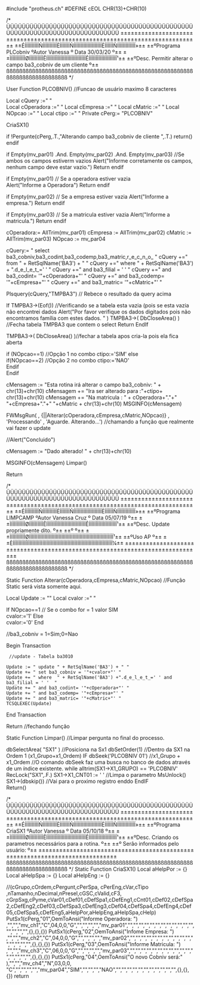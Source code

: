 #include "protheus.ch" 
#DEFINE  cEOL CHR(13)+CHR(10)

/*
ÜÜÜÜÜÜÜÜÜÜÜÜÜÜÜÜÜÜÜÜÜÜÜÜÜÜÜÜÜÜÜÜÜÜÜÜÜÜÜÜÜÜÜÜÜÜÜÜÜÜÜÜÜÜÜÜÜÜÜÜÜÜÜÜÜÜÜÜÜÜÜÜÜÜÜÜÜ
±±±±±±±±±±±±±±±±±±±±±±±±±±±±±±±±±±±±±±±±±±±±±±±±±±±±±±±±±±±±±±±±±±±±±±±±±±±±±
±±ÉÍÍÍÍÍÍÍÍÍÍÑÍÍÍÍÍÍÍÍÍÍËÍÍÍÍÍÍÍÑÍÍÍÍÍÍÍÍÍÍÍÍÍÍÍÍÍÍÍÍËÍÍÍÍÍÍÑÍÍÍÍÍÍÍÍÍÍÍÍÍ»±±
±±ºPrograma   PLCobniv  ºAutor  Vanessa        º Data   30/03/20       º±±
±±ÌÍÍÍÍÍÍÍÍÍÍØÍÍÍÍÍÍÍÍÍÍÊÍÍÍÍÍÍÍÏÍÍÍÍÍÍÍÍÍÍÍÍÍÍÍÍÍÍÍÍÊÍÍÍÍÍÍÏÍÍÍÍÍÍÍÍÍÍÍÍÍ¹±±
±±ºDesc.       Permitir alterar o campo ba3_cobniv de um cliente          º±±
ßßßßßßßßßßßßßßßßßßßßßßßßßßßßßßßßßßßßßßßßßßßßßßßßßßßßßßßßßßßßßßßßßßßßßßßßßßßßß
*/      


User Function PLCOBNIV()  //Funcao de usuário maximo 8 caracteres

Local cQuery     :=" "                                  
Local cOperadora :=" "
Local cEmpresa   :=" "
Local cMatric    :=" " 
Local NOpcao     :=" "
Local ctipo      :=" "
Private cPerg:= "PLCOBNIV"   

CriaSX1()  
             
if !Pergunte(cPerg,.T.,"Alterando campo ba3_cobniv de cliente ",.T.)
       return()
endif  

if Empty(mv_par01) .And. Empty(mv_par02) .And. Empty(mv_par03) //Se ambos os campos estiverm vazios
    Alert("Informe corretamente os campos, nenhum campo deve estar vazio.")
    Return
endif   

if Empty(mv_par01) // Se a operadora estiver vazia  
	Alert("Informe a Operadora")
 Return
endif

if Empty(mv_par02) // Se a empresa estiver vazia 
	Alert("Informe a empresa.")
 Return
endif

if Empty(mv_par03) // Se a matricula estiver vazia
	Alert("Informe a matricula.")
    Return
endif  

cOperadora:= AllTrim(mv_par01)
cEmpresa  := AllTrim(mv_par02)
cMatric   := AllTrim(mv_par03)
NOpcao    := mv_par04  

cQuery:= " select ba3_cobniv,ba3_codint,ba3_codemp,ba3_matric,r_e_c_n_o_ "
cQuery +=" from " +  RetSqlName('BA3') + " " 
cQuery +=" where " + RetSqlName('BA3') + ".d_e_l_e_t_=' ' "
cQuery +=" and ba3_filial = ' ' "
cQuery +=" and ba3_codint= '"+cOperadora+"' "
cQuery +=" and ba3_codemp= '"+cEmpresa+"' "
cQuery +=" and ba3_matric= '"+cMatric+"' "

Plsquery(cQuery,"TMPBA3") // Rebece o resultado da query acima   

If  TMPBA3->(Eof()) //Verificando se a tabela esta vazia (pois se esta vazia não encontrei dados 
    Alert("Por favor verifique os dados digitados pois não encontramos família com estes dados. " ) 
    TMPBA3->( DbCloseArea() ) //Fecha tabela TMPBA3 que contem o select 
    Return 
EndIf  

TMPBA3->( DbCloseArea() )//fechar a tabela apos cria-la pois ela fica aberta 

if (NOpcao==1) //Opção 1 no combo 
      ctipo:='SIM'
else   
   if(NOpcao==2) //Opção 2  no combo 
      ctipo:='NAO'        
   Endif    
Endif 

cMensagem := "Esta rotina irá alterar o campo ba3_cobniv:  " + chr(13)+chr(10) 
cMensagem += "Ira ser alterado para :"+ctipo+ chr(13)+chr(10) 
cMensagem += "Na matricula : " + cOperadora+"."+" "+cEmpresa+"."+" "+cMatric + chr(13)+chr(10) 
MSGINFO(cMensagem)

FWMsgRun( , {||Alterar(cOperadora,cEmpresa,cMatric,NOpcao)} , 'Processando' , 'Aguarde. Alterando...')  //chamando a função que realmente vai fazer o update 

//Alert("Concluido")

cMensagem := "Dado alterado! " + chr(13)+chr(10) 

MSGINFO(cMensagem) 
Limpar() 
                   
Return     

/*
ÜÜÜÜÜÜÜÜÜÜÜÜÜÜÜÜÜÜÜÜÜÜÜÜÜÜÜÜÜÜÜÜÜÜÜÜÜÜÜÜÜÜÜÜÜÜÜÜÜÜÜÜÜÜÜÜÜÜÜÜÜÜÜÜÜÜÜÜÜÜÜÜÜÜÜÜÜ
±±±±±±±±±±±±±±±±±±±±±±±±±±±±±±±±±±±±±±±±±±±±±±±±±±±±±±±±±±±±±±±±±±±±±±±±±±±±±
±±ÉÍÍÍÍÍÍÍÍÍÍÑÍÍÍÍÍÍÍÍÍÍËÍÍÍÍÍÍÍÑÍÍÍÍÍÍÍÍÍÍÍÍÍÍÍÍÍÍÍÍËÍÍÍÍÍÍÑÍÍÍÍÍÍÍÍÍÍÍÍÍ»±±
±±ºPrograma  LIMPCAMP  ºAutor  Vanessa Cruz          º Data   05/07/19  º±±
±±ÌÍÍÍÍÍÍÍÍÍÍØÍÍÍÍÍÍÍÍÍÍÊÍÍÍÍÍÍÍÏÍÍÍÍÍÍÍÍÍÍÍÍÍÍÍÍÍÍÍÍÊÍÍÍÍÍÍÏÍÍÍÍÍÍÍÍÍÍÍÍÍ¹±±
±±ºDesc.      Update propriamente dito.                                  º±±
±±º                                                                      º±±
±±ÌÍÍÍÍÍÍÍÍÍÍØÍÍÍÍÍÍÍÍÍÍÍÍÍÍÍÍÍÍÍÍÍÍÍÍÍÍÍÍÍÍÍÍÍÍÍÍÍÍÍÍÍÍÍÍÍÍÍÍÍÍÍÍÍÍÍÍÍÍÍÍ¹±±
±±ºUso        AP                                                         º±±
±±ÈÍÍÍÍÍÍÍÍÍÍÏÍÍÍÍÍÍÍÍÍÍÍÍÍÍÍÍÍÍÍÍÍÍÍÍÍÍÍÍÍÍÍÍÍÍÍÍÍÍÍÍÍÍÍÍÍÍÍÍÍÍÍÍÍÍÍÍÍÍÍÍ¼±±
±±±±±±±±±±±±±±±±±±±±±±±±±±±±±±±±±±±±±±±±±±±±±±±±±±±±±±±±±±±±±±±±±±±±±±±±±±±±±
ßßßßßßßßßßßßßßßßßßßßßßßßßßßßßßßßßßßßßßßßßßßßßßßßßßßßßßßßßßßßßßßßßßßßßßßßßßßßß
*/


Static Function Alterar(cOperadora,cEmpresa,cMatric,NOpcao) //Função Static  será vista somente aqui.

Local Update := "" 
Local cvalor :=" "
     
If NOpcao==1 // Se o combo for = 1 valor SIM  
    cvalor:='1'
Else                                             
    cvalor:='0'
End     

//ba3_cobniv = 1=Sim;0=Nao  

 Begin Transaction  
 	
     //update - Tabela ba3010 
     
    Update := " update " + RetSqlName('BA3') + " " 
    Update += " set ba3_cobniv = '"+cvalor+"' "
    Update += " where  " + RetSqlName('BA3') +".d_e_l_e_t_=' ' and ba3_filial = ' '  "
    Update += " and ba3_codint= '"+cOperadora+"' "
    Update += " and ba3_codemp= '"+cEmpresa+"' "
    Update += " and ba3_matric= '"+cMatric+"' "
    TCSQLEXEC(Update) 

 End Transaction 


Return //fechando função   


Static Function Limpar()  //Limpar pergunta no final  do processo. 

dbSelectArea( "SX1" ) //Posiciona na Sx1
dbSetOrder(1) //Dentro da SX1 na Ordem 1 (x1_Grupo+x1_Ordem)
IF dbSeek('PLCOBNIV  01') //x1_Grupo + x1_Ordem //O comando dbSeek faz uma busca no banco de dados através de um índice existente.
	while alltrim(SX1->X1_GRUPO) == 'PLCOBNIV' 
		RecLock("SX1",.F.) 
			SX1->X1_CNT01 := ' ' //Limpa o parametro 
		MsUnlock()
		SX1->(dbskip()) //Vai para o  proximo registro
	enddo
EndIF     
Return() 

/*
ÜÜÜÜÜÜÜÜÜÜÜÜÜÜÜÜÜÜÜÜÜÜÜÜÜÜÜÜÜÜÜÜÜÜÜÜÜÜÜÜÜÜÜÜÜÜÜÜÜÜÜÜÜÜÜÜÜÜÜÜÜÜÜÜÜÜÜÜÜÜÜÜÜÜÜÜÜ
±±±±±±±±±±±±±±±±±±±±±±±±±±±±±±±±±±±±±±±±±±±±±±±±±±±±±±±±±±±±±±±±±±±±±±±±±±±±±
±±ÉÍÍÍÍÍÍÍÍÍÍÑÍÍÍÍÍÍÍÍÍÍËÍÍÍÍÍÍÍÑÍÍÍÍÍÍÍÍÍÍÍÍÍÍÍÍÍÍÍÍËÍÍÍÍÍÍÑÍÍÍÍÍÍÍÍÍÍÍÍÍ»±±
±±ºPrograma  CriaSX1   ºAutor  Vanessa          º Data   05/10/18       º±±
±±ÌÍÍÍÍÍÍÍÍÍÍØÍÍÍÍÍÍÍÍÍÍÊÍÍÍÍÍÍÍÏÍÍÍÍÍÍÍÍÍÍÍÍÍÍÍÍÍÍÍÍÊÍÍÍÍÍÍÏÍÍÍÍÍÍÍÍÍÍÍÍÍ¹±±
±±ºDesc.       Criando os parametros necessários para a rotina.          º±±
±±º            Serão informados pelo usuário:                            º±±
±±±±±±±±±±±±±±±±±±±±±±±±±±±±±±±±±±±±±±±±±±±±±±±±±±±±±±±±±±±±±±±±±±±±±±±±±±±±±
ßßßßßßßßßßßßßßßßßßßßßßßßßßßßßßßßßßßßßßßßßßßßßßßßßßßßßßßßßßßßßßßßßßßßßßßßßßßßß
*/ 
Static Function CriaSX1()
Local aHelpPor := {}
Local aHelpSpa := {}
Local aHelpEng := {}  

//(cGrupo,cOrdem,cPergunt,cPerSpa, cPerEng,cVar,cTipo ,nTamanho,nDecimal,nPresel,cGSC,cValid,cF3, cGrpSxg,cPyme,cVar01,cDef01,cDefSpa1,cDefEng1,cCnt01,cDef02,cDefSpa2,cDefEng2,cDef03,cDefSpa3,cDefEng3,cDef04,cDefSpa4,cDefEng4,cDef05,cDefSpa5,cDefEng5,aHelpPor,aHelpEng,aHelpSpa,cHelp)
PutSx1(cPerg,"01",OemToAnsi("Informe Operadora: ") ,"","","mv_ch1","C",04,0,0,"G","","","","","mv_par01","","","","","","","","","","","","","","","","",{},{},{}) 
PutSx1(cPerg,"02",OemToAnsi("Infome Empresa: ")    ,"","","mv_ch2","C",04,0,0,"G","","","","","mv_par02","","","","","","","","","","","","","","","","",{},{},{})
PutSx1(cPerg,"03",OemToAnsi("Informe Matricula: ") ,"","","mv_ch3","C",06,0,0,"G","","","","","mv_par03","","","","","","","","","","","","","","","","",{},{},{}) 
PutSx1(cPerg,"04",OemToAnsi("O novo Cobniv será:" ),"","","mv_ch4","N",03,0,0, "C","","","","","mv_par04","SIM","","","","NAO","","","","","","","","","","","",{},{},{}) 
return 